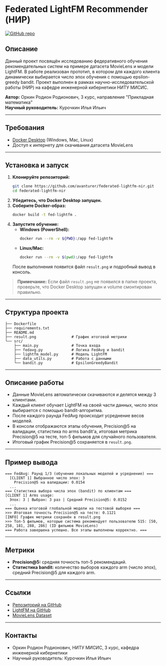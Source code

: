 # Federated LightFM Recommender (НИР)

[![GitHub repo](https://img.shields.io/badge/GitHub-avanturer%2Ffederated--lightfm--nir-blue?logo=github)](https://github.com/avanturer/federated-lightfm-nir)

## Описание

Данный проект посвящён исследованию федеративного обучения рекомендательных систем на примере датасета MovieLens и модели LightFM. В работе реализован прототип, в котором для каждого клиента динамически выбирается число эпох обучения с помощью epsilon-greedy bandit. Проект выполнен в рамках научно-исследовательской работы (НИР) на кафедре инженерной кибернетики НИТУ МИСИС.

**Автор:** Оркин Родион Родионович, 3 курс, направление "Прикладная математика"  
**Научный руководитель:** Курочкин Илья Ильич

---

## Требования
- [Docker Desktop](https://www.docker.com/products/docker-desktop/) (Windows, Mac, Linux)
- Доступ к интернету для скачивания датасета MovieLens

---

## Установка и запуск

1. **Клонируйте репозиторий:**
   ```sh
   git clone https://github.com/avanturer/federated-lightfm-nir.git
   cd federated-lightfm-nir
   ```
2. **Убедитесь, что Docker Desktop запущен.**
3. **Соберите Docker-образ:**
   ```sh
   docker build -t fed-lightfm .
   ```
4. **Запустите обучение:**
   - **Windows (PowerShell):**
     ```sh
     docker run --rm -v ${PWD}:/app fed-lightfm
     ```
   - **Linux/Mac:**
     ```sh
     docker run --rm -v $(pwd):/app fed-lightfm
     ```
   После выполнения появится файл `result.png` и подробный вывод в консоль.

> **Примечание:** Если файл `result.png` не появился в папке проекта, проверьте, что Docker Desktop запущен и volume смонтирован правильно.

---

## Структура проекта

```
├── Dockerfile
├── requirements.txt
├── README.md
├── result.png                # График итоговой метрики
└── src/
    ├── main.py               # Точка входа
    ├── fedavg.py             # Логика FedAvg и bandit
    ├── lightfm_model.py      # Модель LightFM
    ├── data_utils.py         # Работа с данными
    └── bandit.py             # EpsilonGreedyBandit
```

---

## Описание работы

- Данные MovieLens автоматически скачиваются и делятся между 3 клиентами.
- Каждый клиент обучает LightFM на своей части данных, число эпох выбирается с помощью bandit-алгоритма.
- После каждого раунда FedAvg происходит усреднение весов моделей.
- В консоли отображаются этапы обучения, Precision@5 на валидации, статистика по arms bandit'а, итоговая метрика Precision@5 на тесте, топ-5 фильмов для случайного пользователя.
- Итоговый график Precision@5 сохраняется в `result.png`.

---

## Пример вывода

```
=== FedAvg: Раунд 1/3 (обучение локальных моделей и усреднение) ===
  [CLIENT 1] Выбранное число эпох: 3
    Precision@5 на валидации: 0.0154
  ...
=== Статистика выбора числа эпох (bandit) по клиентам ===
[CLIENT 1] Arms usage:
  Эпох: 3 | Выбран: 3 раз | Средний Precision@5: 0.0152
  ...
=== Оценка итоговой глобальной модели на тестовой выборке ===
>>> Итоговая точность Precision@5 на тесте: 0.1121
[INFO] График метрики сохранён в result.png
>>> Топ-5 фильмов, которые система рекомендует пользователю 515: [50, 258, 181, 288, 286] (ID фильмов MovieLens)
=== Работа завершена успешно. Все этапы выполнены корректно. ===
```

---

## Метрики
- **Precision@5:** средняя точность топ-5 рекомендаций.
- **Статистика bandit:** количество выборов каждого arm (число эпох), средний Precision@5 для каждого arm.

---

## Ссылки
- [Репозиторий на GitHub](https://github.com/avanturer/federated-lightfm-nir)
- [LightFM на GitHub](https://github.com/lyst/lightfm)
- [MovieLens Dataset](https://grouplens.org/datasets/movielens/)

---

## Контакты
- Оркин Родион Родионович, НИТУ МИСИС, 3 курс, кафедра инженерной кибернетики
- Научный руководитель: Курочкин Илья Ильич 